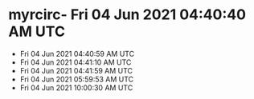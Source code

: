 # myrcirc- Fri 04 Jun 2021 04:40:40 AM UTC
- Fri 04 Jun 2021 04:40:59 AM UTC
- Fri 04 Jun 2021 04:41:10 AM UTC
- Fri 04 Jun 2021 04:41:59 AM UTC
- Fri 04 Jun 2021 05:59:53 AM UTC
- Fri 04 Jun 2021 10:00:30 AM UTC
